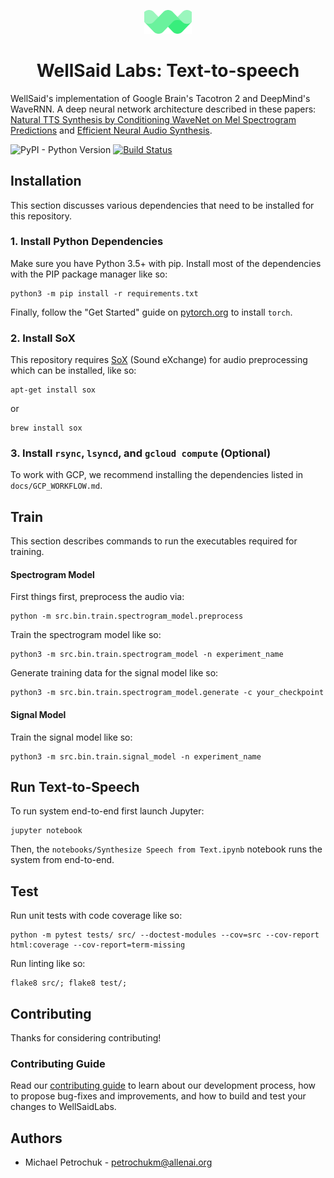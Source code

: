 
<p align="center"><img width="15%" src="logo.png" /></p>

<h1 align="center">WellSaid Labs: Text-to-speech</h3>

WellSaid's implementation of Google Brain's Tacotron 2 and DeepMind's WaveRNN. A deep neural network
architecture described in these papers:
[Natural TTS Synthesis by Conditioning WaveNet on Mel Spectrogram Predictions](https://arxiv.org/pdf/1712.05884.pdf) and [Efficient Neural Audio Synthesis](https://arxiv.org/abs/1802.08435).

![PyPI - Python Version](https://img.shields.io/badge/python-3.5%2C%203.6-blue.svg)
[![Build Status](https://travis-ci.com/AI2Incubator/WellSaidLabs.svg?token=xKbC739Gn2ssU4AStE7z&branch=master)](https://travis-ci.com/AI2Incubator/WellSaidLabs)

## Installation

This section discusses various dependencies that need to be installed for this repository.

### 1. Install Python Dependencies

Make sure you have Python 3.5+ with pip. Install most of the dependencies with the PIP package
manager like so:

    python3 -m pip install -r requirements.txt

Finally, follow the "Get Started" guide on [pytorch.org](pytorch.org) to install ``torch``.

### 2. Install SoX

This repository requires [SoX](http://sox.sourceforge.net/) (Sound eXchange) for audio preprocessing
which can be installed, like so:

    apt-get install sox

or

    brew install sox

### 3. Install ``rsync``, ``lsyncd``, and ``gcloud compute`` (Optional)

To work with GCP, we recommend installing the dependencies listed in ``docs/GCP_WORKFLOW.md``.

## Train

This section describes commands to run the executables required for training.

#### Spectrogram Model

First things first, preprocess the audio via:

    python -m src.bin.train.spectrogram_model.preprocess

Train the spectrogram model like so:

    python3 -m src.bin.train.spectrogram_model -n experiment_name

Generate training data for the signal model like so:

    python3 -m src.bin.train.spectrogram_model.generate -c your_checkpoint

#### Signal Model

Train the signal model like so:

    python3 -m src.bin.train.signal_model -n experiment_name

## Run Text-to-Speech

To run system end-to-end first launch Jupyter:

    jupyter notebook

Then, the ``notebooks/Synthesize Speech from Text.ipynb`` notebook runs the system from end-to-end.

## Test

Run unit tests with code coverage like so:

    python -m pytest tests/ src/ --doctest-modules --cov=src --cov-report html:coverage --cov-report=term-missing

Run linting like so:

    flake8 src/; flake8 test/;

## Contributing

Thanks for considering contributing!

### Contributing Guide

Read our
[contributing guide](https://github.com/AI2Incubator/WellSaidLabs/blob/master/docs/CONTRIBUTING.md)
to learn about our development process, how to propose bug-fixes and improvements, and how to build
and test your changes to WellSaidLabs.

## Authors

* Michael Petrochuk - petrochukm@allenai.org
